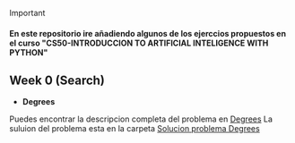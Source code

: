 >[!IMPORTANT]
>#### En este repositorio ire añadiendo algunos de los ejerccios propuestos en el curso "CS50-INTRODUCCION TO ARTIFICIAL INTELIGENCE WITH PYTHON" 

## Week 0 (Search)

 - **Degrees**

Puedes encontrar la descripcion completa del problema en [Degrees](https://cs50.harvard.edu/ai/2024/projects/0/degrees/)
La suluion del problema esta en la carpeta [Solucion problema Degrees](./Degrees)


    
    
